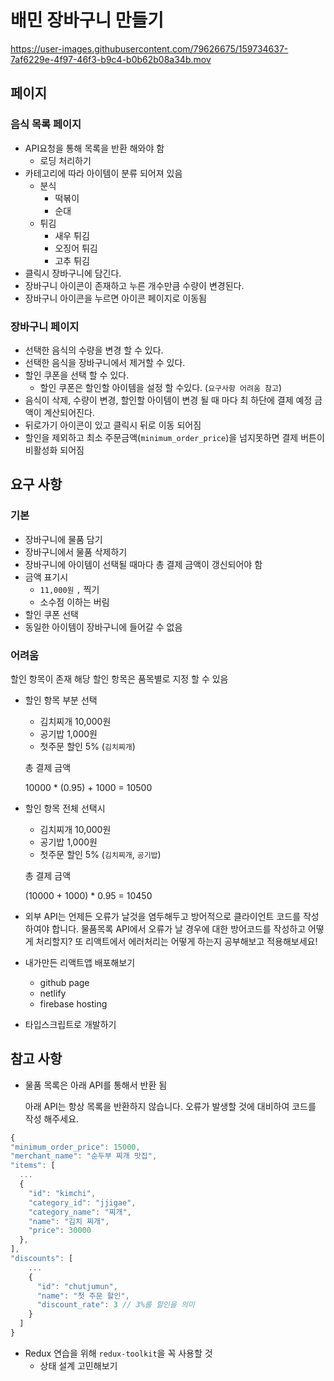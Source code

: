 # 배민 장바구니 만들기
https://user-images.githubusercontent.com/79626675/159734637-7af6229e-4f97-46f3-b9c4-b0b62b08a34b.mov


## 페이지

### 음식 목록 페이지

- API요청을 통해 목록을 반환 해와야 함
  - 로딩 처리하기
- 카테고리에 따라 아이템이 분류 되어져 있음
  - 분식
    - 떡볶이
    - 순대
  - 튀김
    - 새우 튀김
    - 오징어 튀김
    - 고추 튀김
- 클릭시 장바구니에 담긴다.
- 장바구니 아이콘이 존재하고 누른 개수만큼 수량이 변경된다.
- 장바구니 아이콘을 누르면 아이콘 페이지로 이동됨

### 장바구니 페이지

- 선택한 음식의 수량을 변경 할 수 있다.
- 선택한 음식을 장바구니에서 제거할 수 있다.
- 할인 쿠폰을 선택 할 수 있다.
  - 할인 쿠폰은 할인할 아이템을 설정 할 수있다. (`요구사항 어려움 참고`)
- 음식이 삭제, 수량이 변경, 할인할 아이템이 변경 될 때 마다 최 하단에 결제 예정 금액이 계산되어진다.
- 뒤로가기 아이콘이 있고 클릭시 뒤로 이동 되어짐
- 할인을 제외하고 최소 주문금액(`minimum_order_price`)을 넘지못하면 결제 버튼이 비활성화 되어짐

## 요구 사항

### 기본

- 장바구니에 물품 담기
- 장바구니에서 물품 삭제하기
- 장바구니에 아이템이 선택될 때마다 총 결제 금액이 갱신되어야 함
- 금액 표기시
  - `11,000원` `,` 찍기
  - 소수점 이하는 버림
- 할인 쿠폰 선택
- 동일한 아이템이 장바구니에 들어갈 수 없음

### 어려움

할인 항목이 존재 해당 할인 항목은 품목별로 지정 할 수 있음

- 할인 항목 부분 선택
  - 김치찌개 10,000원
  - 공기밥 1,000원
  - 첫주문 할인 5% (`김치찌개`)
  
  총 결제 금액 
  
  10000 * (0.95) + 1000 = 10500
  
- 할인 항목 전체 선택시
  - 김치찌개 10,000원
  - 공기밥 1,000원
  - 첫주문 할인 5% (`김치찌개`, `공기밥`)
  
  총 결제 금액
  
  (10000 + 1000) * 0.95 = 10450
  
- 외부 API는 언제든 오류가 날것을 염두해두고 방어적으로 클라이언트 코드를 작성하여야 합니다.  물품목록 API에서 오류가 날 경우에 대한 방어코드를 작성하고 어떻게 처리할지? 또 리액트에서 에러처리는 어떻게 하는지 공부해보고 적용해보세요!
- 내가만든 리액트앱 배포해보기
  - github page
  - netlify
  - firebase hosting
- 타입스크립트로 개발하기

## 참고 사항

- 물품 목록은 아래 API를 통해서 반환 됨
  
  아래 API는 항상 목록을 반환하지 않습니다. 오류가 발생할 것에 대비하여 코드를 작성 해주세요.
~~~jsx
{
"minimum_order_price": 15000,
"merchant_name": "순두부 찌개 맛집",
"items": [
  ...
  {
    "id": "kimchi",
    "category_id": "jjigae",
    "category_name": "찌개",
    "name": "김치 찌개",
    "price": 30000
  },
],
"discounts": [
    ...
    {
      "id": "chutjumun",
      "name": "첫 주문 할인",
      "discount_rate": 3 // 3%를 할인을 의미
    }
  ]
}
~~~
  
- Redux 연습을 위해 `redux-toolkit`을 꼭 사용할 것
  - 상태 설계 고민해보기